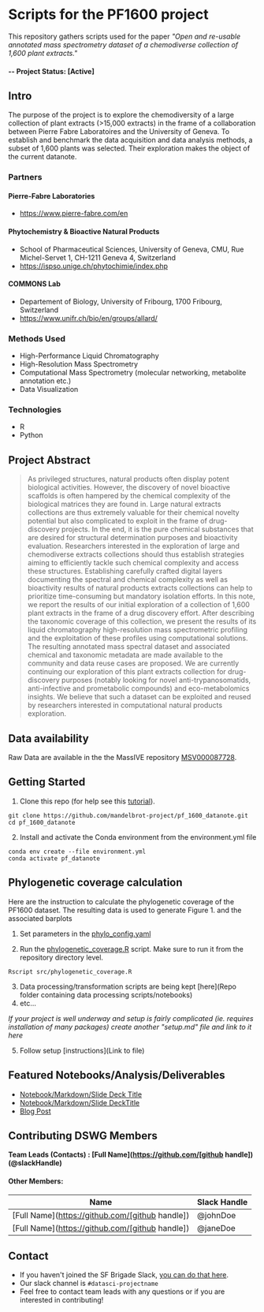 # Scripts for the PF1600 project

This repository gathers scripts used for the paper _"Open and re-usable annotated mass spectrometry dataset of a chemodiverse collection of 1,600 plant extracts."_  

#### -- Project Status: [Active]

## Intro 

The purpose of the project is to explore the chemodiversity of a large collection of plant extracts (>15,000 extracts) in the frame of a collaboration between Pierre Fabre Laboratoires and the University of Geneva. To establish and benchmark the data acquisition and data analysis methods, a subset of 1,600 plants was selected.
Their exploration makes the object of the current datanote.

### Partners

#### Pierre-Fabre Laboratories

- https://www.pierre-fabre.com/en

#### Phytochemistry & Bioactive Natural Products 

- School of Pharmaceutical Sciences, University of Geneva, CMU, Rue Michel-Servet 1, CH-1211 Geneva 4, Switzerland
- https://ispso.unige.ch/phytochimie/index.php

#### COMMONS Lab

- Departement of Biology, University of Fribourg, 1700 Fribourg, Switzerland
- https://www.unifr.ch/bio/en/groups/allard/


### Methods Used
* High-Performance Liquid Chromatography
* High-Resolution Mass Spectrometry
* Computational Mass Spectrometry (molecular networking, metabolite annotation etc.)
* Data Visualization


### Technologies
* R 
* Python

## Project Abstract 
> 
> As privileged structures, natural products often display potent biological activities. However, the discovery of novel bioactive scaffolds is often hampered by the chemical complexity of the biological matrices they are found in. Large natural extracts collections are thus extremely valuable for their chemical novelty potential but also complicated to exploit in the frame of drug-discovery projects. In the end, it is the pure chemical substances that are desired for structural determination purposes and bioactivity evaluation. Researchers interested in the exploration of large and chemodiverse extracts collections should thus establish strategies aiming to efficiently tackle such chemical complexity and access these structures. Establishing carefully crafted digital layers documenting the spectral and chemical complexity as well as bioactivity results of natural products extracts collections can help to prioritize time-consuming but mandatory isolation efforts. In this note, we report the results of our initial exploration of a collection of 1,600 plant extracts in the frame of a drug discovery effort. After describing the taxonomic coverage of this collection, we present the results of its liquid chromatography high-resolution mass spectrometric profiling and the exploitation of these profiles using computational solutions. The resulting annotated mass spectral dataset and associated chemical and taxonomic metadata are made available to the community and data reuse cases are proposed. We are currently continuing our exploration of this plant extracts collection for drug-discovery purposes (notably looking for novel anti-trypanosomatids, anti-infective and prometabolic compounds) and eco-metabolomics insights. We believe that such a dataset can be exploited and reused by researchers interested in computational natural products exploration.
> 



## Data availability  

Raw Data are available in the the MassIVE repository [MSV000087728](https://doi.org/doi:10.25345/C59J97).

## Getting Started

1. Clone this repo (for help see this [tutorial](https://help.github.com/articles/cloning-a-repository/)).

```
git clone https://github.com/mandelbrot-project/pf_1600_datanote.git
cd pf_1600_datanote
```

2. Install and activate the Conda environment from the environment.yml file 

```
conda env create --file environment.yml
conda activate pf_datanote
```

## Phylogenetic coverage calculation

Here are the instruction to calculate the phylogenetic coverage of the PF1600 dataset.
The resulting data is used to generate Figure 1. and the associated barplots

1. Set parameters in the [phylo_config.yaml](https://github.com/mandelbrot-project/pf_1600_datanote/blob/e23e573e011c498eeb9664337cd1e74229c133d5/config/phylo_config.yaml)

2. Run the [phylogenetic_coverage.R](https://github.com/mandelbrot-project/pf_1600_datanote/blob/e23e573e011c498eeb9664337cd1e74229c133d5/src/phylogenetic_coverage.R) script. Make sure to run it from the repository directory level.

```
Rscript src/phylogenetic_coverage.R
```





    
3. Data processing/transformation scripts are being kept [here](Repo folder containing data processing scripts/notebooks)
4. etc...

*If your project is well underway and setup is fairly complicated (ie. requires installation of many packages) create another "setup.md" file and link to it here*  

5. Follow setup [instructions](Link to file)


## Featured Notebooks/Analysis/Deliverables
* [Notebook/Markdown/Slide Deck Title](link)
* [Notebook/Markdown/Slide DeckTitle](link)
* [Blog Post](link)


## Contributing DSWG Members

**Team Leads (Contacts) : [Full Name](https://github.com/[github handle])(@slackHandle)**

#### Other Members:

|Name     |  Slack Handle   | 
|---------|-----------------|
|[Full Name](https://github.com/[github handle])| @johnDoe        |
|[Full Name](https://github.com/[github handle]) |     @janeDoe    |

## Contact
* If you haven't joined the SF Brigade Slack, [you can do that here](http://c4sf.me/slack).  
* Our slack channel is `#datasci-projectname`
* Feel free to contact team leads with any questions or if you are interested in contributing!
